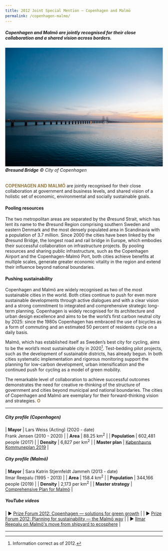 ```yaml
---
title: 2012 Joint Special Mention — Copenhagen and Malmö
permalink: /copenhagen-malmo/
---
```


##### Copenhagen and Malmö are jointly recognised for their close collaboration and a shared vision across borders.

###### ![Øresund bridge](/images/special-mentions/copenhagen.jpg)**Øresund Bridge** © City of Copenhagen

<b><font color="#967942">COPENHAGEN AND MALMÖ</font></b> are jointly recognised for their close collaboration at government and business levels, and shared vision of a holistic set of economic, environmental and socially sustainable goals.

#### **Pooling resources**

The two metropolitan areas are separated by the Øresund Strait, which has lent its name to the Øresund Region comprising southern Sweden and eastern Denmark and the most densely populated area in Scandinavia with a population of 3.7 million. Since 2000 the cities have been linked by the Øresund Bridge, the longest road and rail bridge in Europe, which embodies their successful collaboration on infrastructure projects. By pooling resources and sharing public infrastructure, such as the Copenhagen Airport and the Copenhagen-Malmö Port, both cities achieve benefits at multiple scales, generate greater economic vitality in the region and extend their influence beyond national boundaries.

#### **Pushing sustainability**

Copenhagen and Malmö are widely recognised as two of the most sustainable cities in the world. Both cities continue to push for even more sustainable developments through active dialogues and with a clear vision and a strong commitment to integrated and comprehensive strategic long-term planning. Copenhagen is widely recognised for its architecture and urban design excellence and aims to be the world’s first carbon neutral city by 2025: since the 1980s Copenhagen has embraced the use of bicycles as a form of commuting and an estimated 50 percent of residents cycle on a daily basis. 

Malmö, which has established itself as Sweden’s best city for cycling, aims to be the world’s most sustainable city in 2020[^1]. Test-bedding pilot projects, such as the development of sustainable districts, has already begun. In both cities systematic implementation and rigorous monitoring support the planning for low-carbon development, urban intensification and the continued push for cycling as a model of green mobility.

The remarkable level of collaboration to achieve successful outcomes demonstrates the need for creative re-thinking of the structure of government and cities beyond municipal and national boundaries. The cities of Copenhagen and Malmö are exemplary for their forward-thinking vision and strategies. **<font color="#967942">O</font>**

---

##### **City profile (Copenhagen)**

| **Mayor** | Lars Weiss (Acting) (2020 - date) <br> Frank Jensen (2010 - 2020) |
| **Area** | 88.25 km<sup>2</sup> |
| **Population** | 602,481 people (2017) | 
| **Density** | 6,827 per km<sup>2</sup> |
| **Master plan** | [Københavns Kommuneplan 2019](https://www.kp19.kk.dk) |

##### **City profile (Malmö)**

| **Mayor** | Sara Katrin Stjernfeldt Jammeh (2013 - date) <br> Ilmar Reepalu (1995 - 2013) |
| **Area** | 158.4 km<sup>2</sup> |
| **Population** | 344,166 people (2019) | 
| **Density** | 2,173 per km<sup>2</sup> |
| **Master strategy** | [Comprehensive Plan for Malmö](https://malmo.se/download/18.6c44cd5c17283283332b3de/1592233669232/OP_english_summary_lores.pdf) |

##### **YouTube videos**

| ▶️ [Prize Forum 2012: Copenhagen — solutions for green growth](https://youtu.be/rK0ZBFpX9KE) |
| ▶️ [Prize Forum 2012: Planning for sustainability — the Malmö way](https://youtu.be/8PjV07nCpkk) |
| ▶️ [IImar Reepalu on Malmö's move from shipyard to ecosphere](https://youtu.be/bBayr6mwDFI) |

---

[^1]: Information correct as of 2012.
